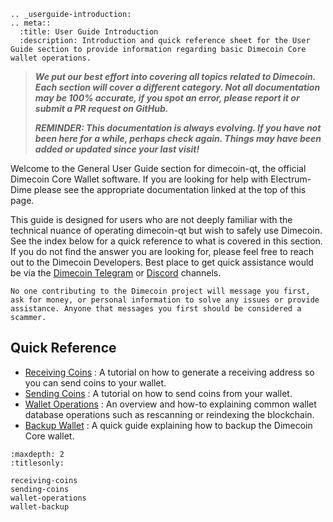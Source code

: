 ```{eval-rst}
.. _userguide-introduction:
.. meta::
  :title: User Guide Introduction
  :description: Introduction and quick reference sheet for the User Guide section to provide information regarding basic Dimecoin Core wallet operations.
```

> ***We put our best effort into covering all topics related to Dimecoin. Each section will cover a different category. Not all documentation may be 100% accurate, if you spot an error, please report it or submit a PR request on GitHub.***
>
> ***REMINDER: This documentation is always evolving. If you have not been here for a while, perhaps check again. Things may have been added or updated since your last visit!***

Welcome to the General User Guide section for dimecoin-qt, the official Dimecoin Core Wallet software. If you are looking for help with Electrum-Dime please see the appropriate documentation linked at the top of this page.

This guide is designed for users who are not deeply familiar with the technical nuance of operating dimecoin-qt but wish to safely use Dimecoin. See the index below for a quick reference to what is covered in this section. If you do not find the answer you are looking for, please feel free to reach out to the Dimecoin Developers. Best place to get quick assistance would be via the [Dimecoin Telegram](https://t.me/Dimecoin/163982) or [Discord](https://discord.gg/JqcKF4v) channels.

```{caution}
No one contributing to the Dimecoin project will message you first, ask for money, or personal information to solve any issues or provide assistance. Anyone that messages you first should be considered a scammer.
```

## Quick Reference

* [Receiving Coins](../userguide/receiving-coins.md) : A tutorial on how to generate a receiving address so you can send coins to your wallet.
* [Sending Coins]( ../userguide/sending-coins.md) : A tutorial on how to send coins from your wallet.
* [Wallet Operations](../userguide/wallet-operations.md) : An overview and how-to explaining common wallet database operations such as rescanning or reindexing the blockchain.
* [Backup Wallet](../userguide/wallet-backup.md) : A quick guide explaining how to backup the Dimecoin Core wallet.

```{toctree}
:maxdepth: 2
:titlesonly:

receiving-coins
sending-coins
wallet-operations
wallet-backup
```

